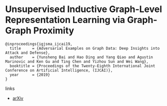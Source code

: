 # Unsupervised Inductive Graph-Level Representation Learning via Graph-Graph Proximity

```
@inproceedings{igjsma_ijcai19,
  title     = {Adversarial Examples on Graph Data: Deep Insights into Attack and Defense},
  author    = {Yunsheng Bai and Hao Ding and Yang Qiao and Agustin Marinovic and Ken Gu and Ting Chen and Yizhou Sun and Wei Wang},
  booktitle = {Proceedings of the Twenty-Eighth International Joint Conference on Artificial Intelligence, (IJCAI)},            
  year      = {2019}
}
```

links
- [arXiv](https://arxiv.org/abs/1904.01098)
